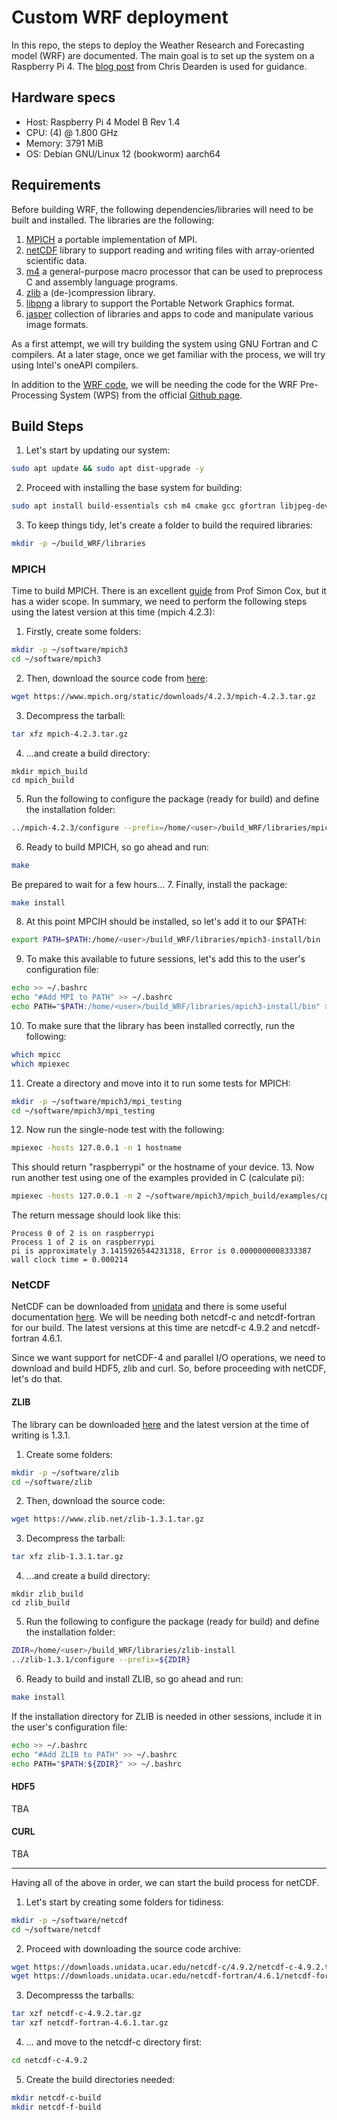 # Custom WRF deployment
In this repo, the steps to deploy the Weather Research and Forecasting model (WRF) are documented.
The main goal is to set up the system on a Raspberry Pi 4. The [blog post](https://chrisdearden.net/WRFRPi/) from Chris Dearden is used for guidance.

## Hardware specs
+ Host: Raspberry Pi 4 Model B Rev 1.4 
+ CPU: (4) @ 1.800 GHz 
+ Memory: 3791 MiB 
+ OS: Debian GNU/Linux 12 (bookworm) aarch64

## Requirements
Before building WRF, the following dependencies/libraries will need to be built and installed. 
The libraries are the following:
1. [MPICH](https://www.mpich.org/) a portable implementation of MPI.
2. [netCDF](https://www.unidata.ucar.edu/software/netcdf/) library to support reading and writing files with array-oriented scientific data.
3. [m4](https://www.gnu.org/software/m4/m4.html) a general-purpose macro processor that can be used to preprocess C and assembly language programs.
4. [zlib](https://zlib.net/) a (de-)compression library.
5. [libpng](http://www.libpng.org/pub/png/) a library to support the Portable Network Graphics format.
6. [jasper](https://github.com/jasper-software/jasper) collection of libraries and apps to code and manipulate various image formats.

As a first attempt, we will try building the system using GNU Fortran and C compilers.
At a later stage, once we get familiar with the process, we will try using Intel's oneAPI compilers.

In addition to the [WRF code](https://github.com/wrf-model/WRF), we will be needing the code for the WRF Pre-Processing System (WPS) from the official [Github page](https://github.com/wrf-model/WPS).

## Build Steps
1. Let's start by updating our system:
```bash
sudo apt update && sudo apt dist-upgrade -y
```
2. Proceed with installing the base system for building:
```bash
sudo apt install build-essentials csh m4 cmake gcc gfortran libjpeg-dev
```
3. To keep things tidy, let's create a folder to build the required libraries:
```bash
mkdir -p ~/build_WRF/libraries
```

### MPICH
Time to build MPICH. There is an excellent [guide](https://www.southampton.ac.uk/~sjc/raspberrypi/pi_supercomputer_southampton.htm) from Prof Simon Cox, but it has a wider scope.
In summary, we need to perform the following steps using the latest version at this time (mpich 4.2.3):
1. Firstly, create some folders:
```bash
mkdir -p ~/software/mpich3
cd ~/software/mpich3
```
2. Then, download the source code from [here](https://www.mpich.org/downloads/):
```bash
wget https://www.mpich.org/static/downloads/4.2.3/mpich-4.2.3.tar.gz
```
3. Decompress the tarball:
```bash
tar xfz mpich-4.2.3.tar.gz
```
4. ...and create a build directory:
```
mkdir mpich_build
cd mpich_build
```
5. Run the following to configure the package (ready for build) and define the installation folder:
```bash
../mpich-4.2.3/configure --prefix=/home/<user>/build_WRF/libraries/mpich3-install
```
6. Ready to build MPICH, so go ahead and run:
```bash
make
```
Be prepared to wait for a few hours...
7. Finally, install the package:
```bash
make install
```
8. At this point MPCIH should be installed, so let's add it to our $PATH:
```bash
export PATH=$PATH:/home/<user>/build_WRF/libraries/mpich3-install/bin
```
9. To make this available to future sessions, let's add this to the user's configuration file:
```bash
echo >> ~/.bashrc
echo "#Add MPI to PATH" >> ~/.bashrc
echo PATH="$PATH:/home/<user>/build_WRF/libraries/mpich3-install/bin" >> ~/.bashrc
```
10. To make sure that the library has been installed correctly, run the following:
```bash
which mpicc
which mpiexec
```
11. Create a directory and move into it to run some tests for MPICH:
```bash
mkdir -p ~/software/mpich3/mpi_testing
cd ~/software/mpich3/mpi_testing
```
12. Now run the single-node test with the following:
```bash
mpiexec -hosts 127.0.0.1 -n 1 hostname
```
This should return "raspberrypi" or the hostname of your device.
13. Now run another test using one of the examples provided in C (calculate pi):
```bash
mpiexec -hosts 127.0.0.1 -n 2 ~/software/mpich3/mpich_build/examples/cpi
```
The return message should look like this:
```
Process 0 of 2 is on raspberrypi
Process 1 of 2 is on raspberrypi
pi is approximately 3.1415926544231318, Error is 0.0000000008333387
wall clock time = 0.000214
```

### NetCDF
NetCDF can be downloaded from [unidata](https://downloads.unidata.ucar.edu/netcdf/) and there is some useful documentation [here](https://docs.unidata.ucar.edu/nug/current/getting_and_building_netcdf.html). 
We will be needing both netcdf-c and netcdf-fortran for our build. The latest versions at this time are netcdf-c 4.9.2 and netcdf-fortran 4.6.1.

Since we want support for netCDF-4 and parallel I/O operations, we need to download and build HDF5, zlib and curl. So, before proceeding with netCDF, let's do that.

#### ZLIB
The library can be downloaded [here](https://www.zlib.net/) and the latest version at the time of writing is 1.3.1.
1. Create some folders:
```bash
mkdir -p ~/software/zlib
cd ~/software/zlib
```
2. Then, download the source code:
```bash
wget https://www.zlib.net/zlib-1.3.1.tar.gz
```
3. Decompress the tarball:
```bash
tar xfz zlib-1.3.1.tar.gz
```
4. ...and create a build directory:
```
mkdir zlib_build
cd zlib_build
```
5. Run the following to configure the package (ready for build) and define the installation folder:
```bash
ZDIR=/home/<user>/build_WRF/libraries/zlib-install
../zlib-1.3.1/configure --prefix=${ZDIR}
```
6. Ready to build and install ZLIB, so go ahead and run:
```bash
make install
```

If the installation directory for ZLIB is needed in other sessions, include it in the user's configuration file:
```bash
echo >> ~/.bashrc
echo "#Add ZLIB to PATH" >> ~/.bashrc
echo PATH="$PATH:${ZDIR}" >> ~/.bashrc
```

#### HDF5
TBA

#### CURL
TBA

---------

Having all of the above in order, we can start the build process for netCDF.

1. Let's start by creating some folders for tidiness:
```bash
mkdir -p ~/software/netcdf
cd ~/software/netcdf
```
2. Proceed with downloading the source code archive:
```bash
wget https://downloads.unidata.ucar.edu/netcdf-c/4.9.2/netcdf-c-4.9.2.tar.gz
wget https://downloads.unidata.ucar.edu/netcdf-fortran/4.6.1/netcdf-fortran-4.6.1.tar.gz
```
3. Decompresss the tarballs:
```bash
tar xzf netcdf-c-4.9.2.tar.gz
tar xzf netcdf-fortran-4.6.1.tar.gz
```
4. ... and move to the netcdf-c directory first:
```bash
cd netcdf-c-4.9.2
```
5. Create the build directories needed:
```bash
mkdir netcdf-c-build
mkdir netcdf-f-build
```


